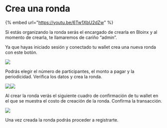 # Crea una ronda

{% embed url="https://youtu.be/6Tw1XbU2dZw" %}

Si estás organizando la ronda serás el encargado de crearla en Bloinx y al momento de crearla, te llamaremos de cariño “admin”.

Ya que hayas iniciado sesión y conectado tu wallet crea una nueva ronda con este botón.

![](<../.gitbook/assets/image (10).png>)

Podrás elegir el número de participantes, el monto a pagar y la periodicidad. Verifica los datos y crea la ronda.

![](<../.gitbook/assets/image (1) (1).png>)![](<../.gitbook/assets/image (9).png>)

Al crear la ronda verás el siguiente cuadro de confirmación de tu wallet en el que se muestra el costo de creación de la ronda. Confirma la transacción.

![](<../.gitbook/assets/image (5).png>)

Una vez creada la ronda podrás proceder a registrarte.
